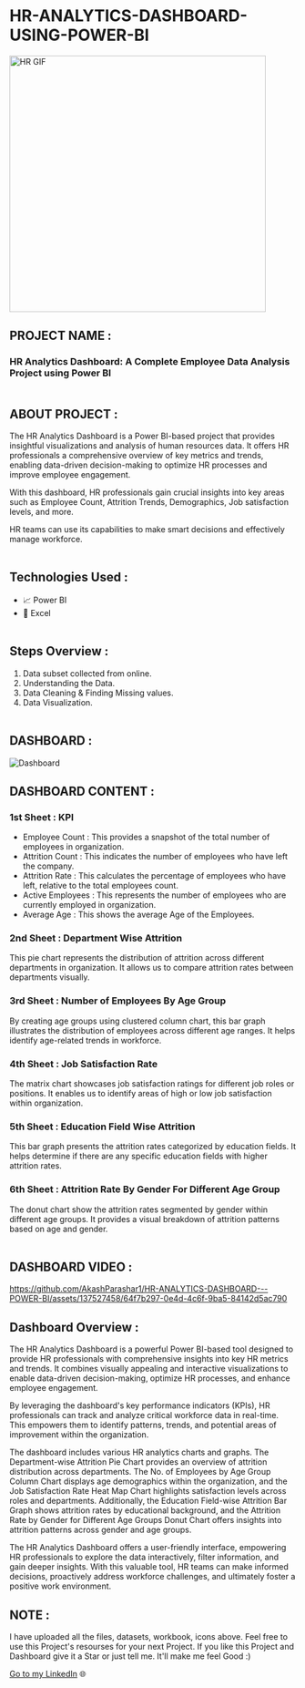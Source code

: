 # HR-ANALYTICS-DASHBOARD-USING-POWER-BI


<img src="https://github.com/AkashParashar1/HR-Analytics-Dashboard/assets/137527458/94c010df-224d-47ae-ab38-e894efd7dd20" alt="HR GIF" style="height: 450px;">


## PROJECT NAME :<br>

### HR Analytics Dashboard: A Complete Employee Data Analysis Project using Power BI<br><br>

## ABOUT PROJECT :

The HR Analytics Dashboard is a Power BI-based project that provides insightful visualizations and analysis of human resources data. It offers HR professionals a comprehensive overview of key metrics and trends, enabling data-driven decision-making to optimize HR processes and improve employee engagement. 

With this dashboard, HR professionals gain crucial insights into key areas such as Employee Count, Attrition Trends, Demographics, Job satisfaction levels, and more.

HR teams can use its capabilities to make smart decisions and effectively manage workforce.<br><br>

## Technologies Used :

- 📈 Power BI
- 🔢 Excel<br><br>

## Steps Overview :

1. Data subset collected from online.
2. Understanding the Data.
3. Data Cleaning & Finding Missing values.
4. Data Visualization.<br><br>

## DASHBOARD :

![Dashboard](https://github.com/AkashParashar1/HR-ANALYTICS-DASHBOARD---POWER-BI/assets/137527458/65b38776-c085-419a-8616-07a7ff7818b1)

## DASHBOARD CONTENT :

### 1st Sheet : KPI

- Employee Count : This provides a snapshot of the total number of employees in organization.
- Attrition Count : This indicates the number of employees who have left the company.
- Attrition Rate : This calculates the percentage of employees who have left, relative to the total employees count.
- Active Employees : This represents the number of employees who are currently employed in organization.
- Average Age : This shows the average Age of the Employees.

### 2nd Sheet : Department Wise Attrition

This pie chart represents the distribution of attrition across different departments in organization. It allows us to compare attrition rates between departments visually.

### 3rd Sheet : Number of Employees By Age Group

By creating age groups using clustered column chart, this bar graph illustrates the distribution of employees across different age ranges. It helps identify age-related trends in workforce.

### 4th Sheet : Job Satisfaction Rate

The matrix chart showcases job satisfaction ratings for different job roles or positions. It enables us to identify areas of high or low job satisfaction within organization.

### 5th Sheet : Education Field Wise Attrition 

This bar graph presents the attrition rates categorized by education fields. It helps determine if there are any specific education fields with higher attrition rates.

### 6th Sheet : Attrition Rate By Gender For Different Age Group

The donut chart show the attrition rates segmented by gender within different age groups. It provides a visual breakdown of attrition patterns based on age and gender.<br><br>

## DASHBOARD VIDEO : 

https://github.com/AkashParashar1/HR-ANALYTICS-DASHBOARD---POWER-BI/assets/137527458/64f7b297-0e4d-4c6f-9ba5-84142d5ac790


## Dashboard Overview : 

The HR Analytics Dashboard is a powerful Power BI-based tool designed to provide HR professionals with comprehensive insights into key HR metrics and trends. It combines visually appealing and interactive visualizations to enable data-driven decision-making, optimize HR processes, and enhance employee engagement.

By leveraging the dashboard's key performance indicators (KPIs), HR professionals can track and analyze critical workforce data in real-time. This empowers them to identify patterns, trends, and potential areas of improvement within the organization.

The dashboard includes various HR analytics charts and graphs. The Department-wise Attrition Pie Chart provides an overview of attrition distribution across departments. The No. of Employees by Age Group Column Chart displays age demographics within the organization, and the Job Satisfaction Rate Heat Map Chart highlights satisfaction levels across roles and departments. Additionally, the Education Field-wise Attrition Bar Graph shows attrition rates by educational background, and the Attrition Rate by Gender for Different Age Groups Donut Chart offers insights into attrition patterns across gender and age groups.

The HR Analytics Dashboard offers a user-friendly interface, empowering HR professionals to explore the data interactively, filter information, and gain deeper insights. With this valuable tool, HR teams can make informed decisions, proactively address workforce challenges, and ultimately foster a positive work environment.<br>

## NOTE :

I have uploaded all the files, datasets, workbook, icons above. Feel free to use this Project's resourses for your next Project. If you like this Project and Dashboard give it a Star or just tell me. It'll make me feel Good :)<br>

[Go to my LinkedIn](https://www.linkedin.com/in/akashparashar?lipi=urn%3Ali%3Apage%3Ad_flagship3_profile_view_base_contact_details%3BnXsKzkjcQai8u%2BM2DJz2JA%3D%3D) 🌐


